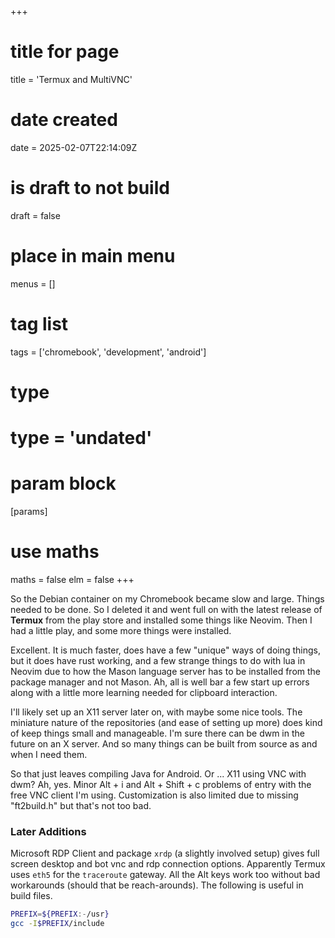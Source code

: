 +++
# title for page
title = 'Termux and MultiVNC'
# date created
date = 2025-02-07T22:14:09Z
# is draft to not build
draft = false
# place in main menu
menus = []
# tag list
tags = ['chromebook', 'development', 'android']
# type
# type = 'undated'
# param block
[params]
# use maths
maths = false
elm = false
+++

So the Debian container on my Chromebook became slow and large. Things needed
to be done. So I deleted it and went full on with the latest release of
**Termux** from the play store and installed some things like Neovim. Then
I had a little play, and some more things were installed.

Excellent. It is much faster, does have a few "unique" ways of doing things,
but it does have rust working, and a few strange things to do with lua
in Neovim due to how the Mason language server has to be installed from
the package manager and not Mason. Ah, all is well bar a few start up errors
along with a little more learning needed for clipboard interaction.

I'll likely set up an X11 server later on, with maybe some nice tools. The
miniature nature of the repositories (and ease of setting up more) does kind
of keep things small and manageable. I'm sure there can be dwm in the future
on an X server. And so many things can be built from source as and when I
need them.

So that just leaves compiling Java for Android. Or ... X11 using VNC with dwm?
Ah, yes. Minor Alt + i and Alt + Shift + c problems of entry with the free
VNC client I'm using. Customization is also limited due to missing "ft2build.h"
but that's not too bad.

### Later Additions

Microsoft RDP Client and package `xrdp` (a slightly involved setup) gives full
screen desktop and bot vnc and rdp connection options. Apparently Termux uses
`eth5` for the `traceroute` gateway. All the Alt keys work too without bad
workarounds (should that be reach-arounds). The following is useful in build
files.

```bash
PREFIX=${PREFIX:-/usr}
gcc -I$PREFIX/include
```
